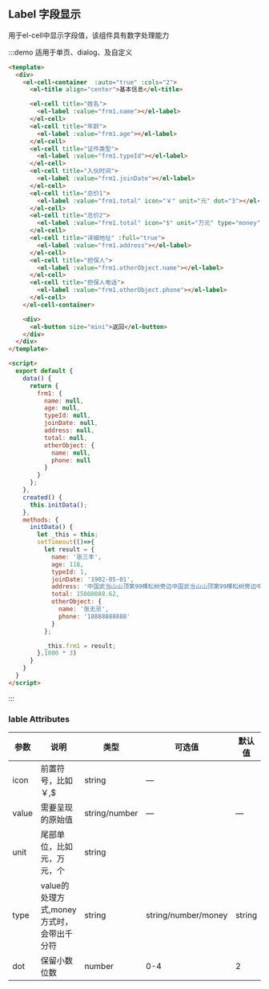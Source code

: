 ## Label 字段显示
用于el-cell中显示字段值，该组件具有数字处理能力

:::demo 适用于单页、dialog、及自定义
```html
<template>
  <div>
    <el-cell-container  :auto="true" :cols="2">
      <el-title align="center">基本信息</el-title>

      <el-cell title="姓名">
        <el-label :value="frm1.name"></el-label>
      </el-cell>
      <el-cell title="年龄">
        <el-label :value="frm1.age"></el-label>
      </el-cell>
      <el-cell title="证件类型">
        <el-label :value="frm1.typeId"></el-label>
      </el-cell>
      <el-cell title="入伙时间">
        <el-label :value="frm1.joinDate"></el-label>
      </el-cell>
      <el-cell title="总价1">
        <el-label :value="frm1.total" icon="￥" unit="元" dot="3"></el-label>
      </el-cell>
      <el-cell title="总价2">
        <el-label :value="frm1.total" icon="$" unit="万元" type="money"></el-label>
      </el-cell>
      <el-cell title="详细地址" :full="true">
        <el-label :value="frm1.address"></el-label>
      </el-cell>
      <el-cell title="担保人">
        <el-label :value="frm1.otherObject.name"></el-label>
      </el-cell>
      <el-cell title="担保人电话">
        <el-label :value="frm1.otherObject.phone"></el-label>
      </el-cell>
    </el-cell-container>

    <div>
      <el-button size="mini">返回</el-button>
    </div>
  </div>
</template>

<script>
  export default {
    data() {
      return {
        frm1: {
          name: null,
          age: null,
          typeId: null,
          joinDate: null,
          address: null,
          total: null,
          otherObject: {
            name: null,
            phone: null
          }
        }
      };
    },
    created() {
      this.initData();
    },
    methods: {
      initData() {
        let _this = this;
        setTimeout(()=>{
          let result = {
            name: '张三丰',
            age: 118,
            typeId: 1,
            joinDate: '1902-05-01',
            address: '中国武当山山顶第99棵松树旁边中国武当山山顶第99棵松树旁边中国武当山山顶第99棵松树旁边中国武当山山顶第99棵松树旁边中国武当山山顶第99棵松树旁边中国武当山山顶第99棵松树旁边中国武当山山顶第99棵松树旁边中国武当山山顶第99棵松树旁边',
            total: 15000088.62,
            otherObject: {
              name: '张无忌',
              phone: '18888888888'
            }
          };

          _this.frm1 = result;
        },1000 * 3)
      }
    }
  }
</script>
```
:::

 
 
### lable Attributes
| 参数      | 说明          | 类型      | 可选值                           | 默认值  |
|---------- |-------------- |---------- |--------------------------------  |-------- |
| icon     | 前置符号，比如￥,$           | string | — |  |
| value     | 需要呈现的原始值           | string/number | — | — |
| unit | 尾部单位，比如 元，万元，个 | string |  |  |
| type | value的处理方式,money方式时，会带出千分符 | string | string/number/money | string |
| dot | 保留小数位数 | number | 0-4 | 2 |
 